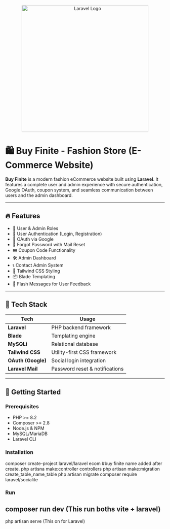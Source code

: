 <p align="center"><a href="https://laravel.com" target="_blank"><img src="https://raw.githubusercontent.com/laravel/art/master/logo-lockup/5%20SVG/2%20CMYK/1%20Full%20Color/laravel-logolockup-cmyk-red.svg" width="400" alt="Laravel Logo"></a></p>

# 🛍️ Buy Finite - Fashion Store (E-Commerce Website)

**Buy Finite** is a modern fashion eCommerce website built using **Laravel**. It features a complete user and admin experience with secure authentication, Google OAuth, coupon system, and seamless communication between users and the admin dashboard.

---

## 🔥 Features

- 🛒 User & Admin Roles
- 🔐 User Authentication (Login, Registration)
- 🔑 OAuth via Google
- 🔁 Forgot Password with Mail Reset
- 🎟️ Coupon Code Functionality
- 🛠️ Admin Dashboard
- 📞 Contact Admin System
- 🎨 Tailwind CSS Styling
- 📦 Blade Templating
- 💬 Flash Messages for User Feedback

---

## 🧰 Tech Stack

| Tech | Usage |
|------|-------|
| **Laravel** | PHP backend framework |
| **Blade** | Templating engine |
| **MySQLi** | Relational database |
| **Tailwind CSS** | Utility-first CSS framework |
| **OAuth (Google)** | Social login integration |
| **Laravel Mail** | Password reset & notifications |

---

## 🚀 Getting Started

### Prerequisites
- PHP >= 8.2
- Composer >= 2.8
- Node.js & NPM
- MySQL/MariaDB
- Laravel CLI

### Installation
composer create-project laravel/laravel ecom #buy finite name added after create.
php artisna make:controller controllers
php artisan make:migration create_table_name_table
php artisan migrate
composer require laravel/socialite

### Run
composer run dev (This run boths vite + laravel)
--
php artisan serve (This on for Laravel)
